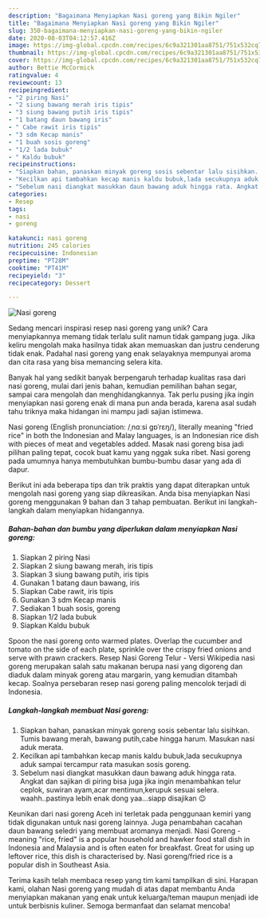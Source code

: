 ```yaml
---
description: "Bagaimana Menyiapkan Nasi goreng yang Bikin Ngiler"
title: "Bagaimana Menyiapkan Nasi goreng yang Bikin Ngiler"
slug: 350-bagaimana-menyiapkan-nasi-goreng-yang-bikin-ngiler
date: 2020-08-03T04:12:57.416Z
image: https://img-global.cpcdn.com/recipes/6c9a321301aa8751/751x532cq70/nasi-goreng-foto-resep-utama.jpg
thumbnail: https://img-global.cpcdn.com/recipes/6c9a321301aa8751/751x532cq70/nasi-goreng-foto-resep-utama.jpg
cover: https://img-global.cpcdn.com/recipes/6c9a321301aa8751/751x532cq70/nasi-goreng-foto-resep-utama.jpg
author: Bettie McCormick
ratingvalue: 4
reviewcount: 13
recipeingredient:
- "2 piring Nasi"
- "2 siung bawang merah iris tipis"
- "3 siung bawang putih iris tipis"
- "1 batang daun bawang iris"
- " Cabe rawit iris tipis"
- "3 sdm Kecap manis"
- "1 buah sosis goreng"
- "1/2 lada bubuk"
- " Kaldu bubuk"
recipeinstructions:
- "Siapkan bahan, panaskan minyak goreng sosis sebentar lalu sisihkan. Tumis bawang merah, bawang putih,cabe hingga harum. Masukan nasi aduk merata."
- "Kecilkan api tambahkan kecap manis kaldu bubuk,lada secukupnya aduk sampai tercampur rata masukan sosis goreng."
- "Sebelum nasi diangkat masukkan daun bawang aduk hingga rata. Angkat dan sajikan di piring bisa juga jika ingin menambahkan telur ceplok, suwiran ayam,acar mentimun,kerupuk sesuai selera. waahh..pastinya lebih enak dong yaa...siapp disajikan 😉"
categories:
- Resep
tags:
- nasi
- goreng

katakunci: nasi goreng 
nutrition: 245 calories
recipecuisine: Indonesian
preptime: "PT28M"
cooktime: "PT41M"
recipeyield: "3"
recipecategory: Dessert

---
```



![Nasi goreng](https://img-global.cpcdn.com/recipes/6c9a321301aa8751/751x532cq70/nasi-goreng-foto-resep-utama.jpg)

Sedang mencari inspirasi resep nasi goreng yang unik? Cara menyiapkannya memang tidak terlalu sulit namun tidak gampang juga. Jika keliru mengolah maka hasilnya tidak akan memuaskan dan justru cenderung tidak enak. Padahal nasi goreng yang enak selayaknya mempunyai aroma dan cita rasa yang bisa memancing selera kita.

Banyak hal yang sedikit banyak berpengaruh terhadap kualitas rasa dari nasi goreng, mulai dari jenis bahan, kemudian pemilihan bahan segar, sampai cara mengolah dan menghidangkannya. Tak perlu pusing jika ingin menyiapkan nasi goreng enak di mana pun anda berada, karena asal sudah tahu triknya maka hidangan ini mampu jadi sajian istimewa.

Nasi goreng (English pronunciation: /ˌnɑːsi ɡɒˈrɛŋ/), literally meaning &#34;fried rice&#34; in both the Indonesian and Malay languages, is an Indonesian rice dish with pieces of meat and vegetables added. Masak nasi goreng bisa jadi pilihan paling tepat, cocok buat kamu yang nggak suka ribet. Nasi goreng pada umumnya hanya membutuhkan bumbu-bumbu dasar yang ada di dapur.


Berikut ini ada beberapa tips dan trik praktis yang dapat diterapkan untuk mengolah nasi goreng yang siap dikreasikan. Anda bisa menyiapkan Nasi goreng menggunakan 9 bahan dan 3 tahap pembuatan. Berikut ini langkah-langkah dalam menyiapkan hidangannya.

<!--inarticleads1-->

##### Bahan-bahan dan bumbu yang diperlukan dalam menyiapkan Nasi goreng:

1. Siapkan 2 piring Nasi
1. Siapkan 2 siung bawang merah, iris tipis
1. Siapkan 3 siung bawang putih, iris tipis
1. Gunakan 1 batang daun bawang, iris
1. Siapkan  Cabe rawit, iris tipis
1. Gunakan 3 sdm Kecap manis
1. Sediakan 1 buah sosis, goreng
1. Siapkan 1/2 lada bubuk
1. Siapkan  Kaldu bubuk


Spoon the nasi goreng onto warmed plates. Overlap the cucumber and tomato on the side of each plate, sprinkle over the crispy fried onions and serve with prawn crackers. Resep Nasi Goreng Telur - Versi Wikipedia nasi goreng merupakan salah satu makanan berupa nasi yang digoreng dan diaduk dalam minyak goreng atau margarin, yang kemudian ditambah kecap. Soalnya persebaran resep nasi goreng paling mencolok terjadi di Indonesia. 

<!--inarticleads2-->

##### Langkah-langkah membuat Nasi goreng:

1. Siapkan bahan, panaskan minyak goreng sosis sebentar lalu sisihkan. Tumis bawang merah, bawang putih,cabe hingga harum. Masukan nasi aduk merata.
1. Kecilkan api tambahkan kecap manis kaldu bubuk,lada secukupnya aduk sampai tercampur rata masukan sosis goreng.
1. Sebelum nasi diangkat masukkan daun bawang aduk hingga rata. Angkat dan sajikan di piring bisa juga jika ingin menambahkan telur ceplok, suwiran ayam,acar mentimun,kerupuk sesuai selera. waahh..pastinya lebih enak dong yaa...siapp disajikan 😉


Keunikan dari nasi goreng Aceh ini terletak pada penggunaan kemiri yang tidak digunakan untuk nasi goreng lainnya. Juga penambahan cacahan daun bawang seledri yang membuat aromanya menjadi. Nasi Goreng - meaning &#34;rice, fried&#34; is a popular household and hawker food stall dish in Indonesia and Malaysia and is often eaten for breakfast. Great for using up leftover rice, this dish is characterised by. Nasi goreng/fried rice is a popular dish in Southeast Asia. 

Terima kasih telah membaca resep yang tim kami tampilkan di sini. Harapan kami, olahan Nasi goreng yang mudah di atas dapat membantu Anda menyiapkan makanan yang enak untuk keluarga/teman maupun menjadi ide untuk berbisnis kuliner. Semoga bermanfaat dan selamat mencoba!
